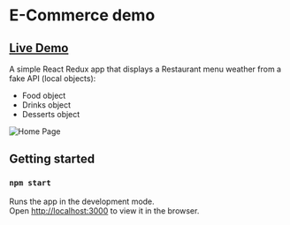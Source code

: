 # E-Commerce demo
##  [Live Demo](https://e-commerce-asaf.netlify.app/)

A simple React Redux app that displays a Restaurant menu weather from a fake API (local objects):

- Food object
- Drinks object
- Desserts object

![Home Page](https://my-portfolio-asaf.netlify.app/img/websites/ecommerce.jpg)


## Getting started

### `npm start`

Runs the app in the development mode.<br />
Open [http://localhost:3000](http://localhost:3000) to view it in the browser.

